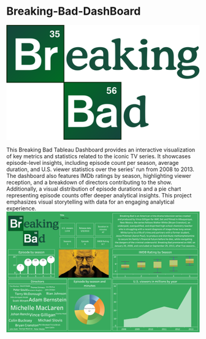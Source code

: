 # Breaking-Bad-DashBoard
![Logo](https://github.com/AnniThing/Breaking-Bad-DashBoard/blob/main/Breaking_Bad_Logo.png)

This Breaking Bad Tableau Dashboard provides an interactive visualization of key metrics and statistics related to the iconic TV series. It showcases episode-level insights, including episode count per season, average duration, and U.S. viewer statistics over the series' run from 2008 to 2013. The dashboard also features IMDb ratings by season, highlighting viewer reception, and a breakdown of directors contributing to the show. Additionally, a visual distribution of episode durations and a pie chart representing episode counts offer deeper analytical insights. This project emphasizes visual storytelling with data for an engaging analytical experience.
![Dashboard](https://github.com/AnniThing/Breaking-Bad-DashBoard/blob/main/Breaking_Bad_Dashboard.png)
